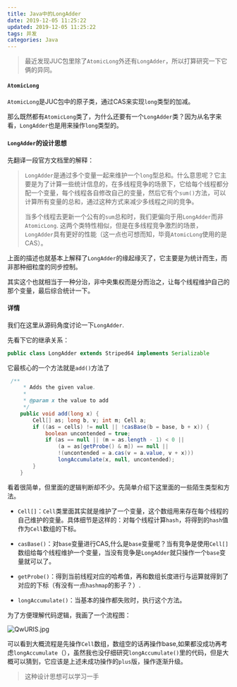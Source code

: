 ```yaml
---
title: Java中的LongAdder
date: 2019-12-05 11:25:22
updated: 2019-12-05 11:25:22
tags: 并发
categories: Java
---
```


> 最近发现JUC包里除了`AtomicLong`外还有`LongAdder`，所以打算研究一下它俩的异同。

#### `AtomicLong`

`AtomicLong`是JUC包中的原子类，通过CAS来实现`long`类型的加减。

那么既然都有`AtomicLong`类了，为什么还要有一个`LongAdder`类？因为从名字来看，`LongAdder`也是用来操作`long`类型的。

#### `LongAdder`的设计思想

先翻译一段官方文档里的解释：

> `LongAdder`是通过多个变量一起来维护一个`long`型总和。什么意思呢？它主要是为了计算一些统计信息的，在多线程竞争的场景下，它给每个线程都分配一个变量，每个线程各自修改自己的变量，然后它有个`sum()`方法，可以计算所有变量的总和，通过这种方式来减少多线程之间的竞争。
>
> 当多个线程去更新一个公有的`sum`总和时，我们更偏向于用`LongAdder`而非`AtomicLong`. 这两个类特性相似，但是在多线程竞争激烈的场景，`LongAdder`具有更好的性能（这一点也可想而知，毕竟`AtomicLong`使用的是CAS）。	

上面的描述也就基本上解释了`LongAdder`的缘起缘灭了，它主要是为统计而生，而非那种细粒度的同步控制。



其实这个也就相当于一种分治，非中央集权而是分而治之，让每个线程维护自己的那个变量，最后综合统计一下。



#### 详情

我们在这里从源码角度讨论一下`LongAdder`.

先看下它的继承关系：

```java
public class LongAdder extends Striped64 implements Serializable
```

它最核心的一个方法就是`add()`方法了

```java
 /**
     * Adds the given value.
     *
     * @param x the value to add
     */
    public void add(long x) {
        Cell[] as; long b, v; int m; Cell a;
        if ((as = cells) != null || !casBase(b = base, b + x)) {
            boolean uncontended = true;
            if (as == null || (m = as.length - 1) < 0 ||
                (a = as[getProbe() & m]) == null ||
                !(uncontended = a.cas(v = a.value, v + x)))
                longAccumulate(x, null, uncontended);
        }
    }
```

看着很简单，但里面的逻辑判断却不少。先简单介绍下这里面的一些陌生类型和方法。

+ `Cell[]`：`Cell`类里面其实就是维护了一个变量，这个数组用来存在每个线程的自己维护的变量。具体细节是这样的：对每个线程计算`hash`，将得到的`hash`值作为`Cell`数组的下标。
+ `casBase()`：对`base`变量进行CAS,什么是`base`变量呢？当有竞争是使用`Cell[]`数组给每个线程维护一个变量，当没有竞争是`LongAdder`就只操作一个`base`变量就可以了。
+ `getProbe()`：得到当前线程对应的哈希值，再和数组长度进行与运算就得到了对应的下标（有没有一点`hashmap`的影子？）.

+ `longAccumulate()`：当基本的操作都失败时，执行这个方法。

为了方便理解代码逻辑，我画了一个流程图：

![QwURIS.jpg](https://s2.ax1x.com/2019/12/09/QwURIS.jpg)

 可以看到大概流程是先操作`Cell`数组，数组空的话再操作base,如果都没成功再考虑`longAccumulate`（），虽然我也没仔细研究`longAccumulate()`里的代码，但是大概可以猜到，它应该是上述未成功操作的`plus`版，操作逐渐升级。



> 这种设计思想可以学习一手

